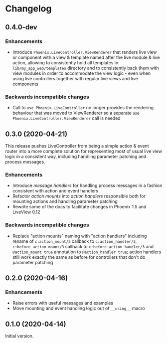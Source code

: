 # Changelog

## 0.4.0-dev

### Enhancements

- Introduce `Phoenix.LiveController.ViewRenderer` that renders live view or component with a view &
  template named after the live module & live action, allowing to consistently hold all templates in
  `lib/my_app_web/templates` directory and to consistently back them with view modules in order to
  accommodate the view logic - even when using live controllers together with regular live views and
  live components

### Backwards incompatible changes

- Call to `use Phoenix.LiveController` no longer provides the rendering behaviour that was moved to
  ViewRenderer so a separate `use Phoenix.LiveController.ViewRenderer` call is needed

## 0.3.0 (2020-04-21)

This release pushes LiveController from being a simple action & event router into a more complete
solution for representing most of usual live view logic in a consistent way, including handling
parameter patching and process messages.

### Enhancements

- Introduce *message handlers* for handling process messages in a fashion consistent with action and
  event handlers
- Refactor *action mounts* into *action handlers* responsible both for mounting actions and handling
  parameter patching
- Rewrite some of the docs to facilitate changes in Phoenix 1.5 and LiveView 0.12

### Backwards incompatible changes

- Replace "action mounts" naming with "action handlers" including rename of `c:action_mount/3`
  callback to `c:action_handler/3`, `c:before_action_mount/3` callback to
  `c:before_action_handler/3` and `@action_mount true` annotation to `@action_handler true`; action
  handlers still work exactly the same as before for controllers that don't do parameter patching

## 0.2.0 (2020-04-16)

### Enhancements

- Raise errors with useful messages and examples
- Move mounting and event handling logic out of `__using__` macro

## 0.1.0 (2020-04-14)

Initial version.
